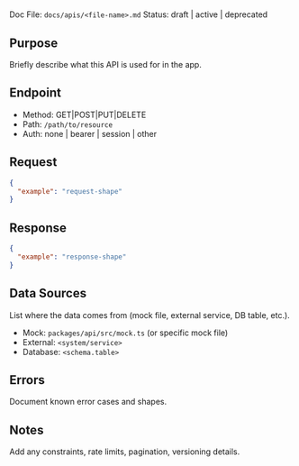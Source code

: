 # <API Name>

Doc File: `docs/apis/<file-name>.md`
Status: draft | active | deprecated

## Purpose
Briefly describe what this API is used for in the app.

## Endpoint
- Method: GET|POST|PUT|DELETE
- Path: `/path/to/resource`
- Auth: none | bearer | session | other

## Request
```json
{
  "example": "request-shape"
}
```

## Response
```json
{
  "example": "response-shape"
}
```

## Data Sources
List where the data comes from (mock file, external service, DB table, etc.).
- Mock: `packages/api/src/mock.ts` (or specific mock file)
- External: `<system/service>`
- Database: `<schema.table>`

## Errors
Document known error cases and shapes.

## Notes
Add any constraints, rate limits, pagination, versioning details.